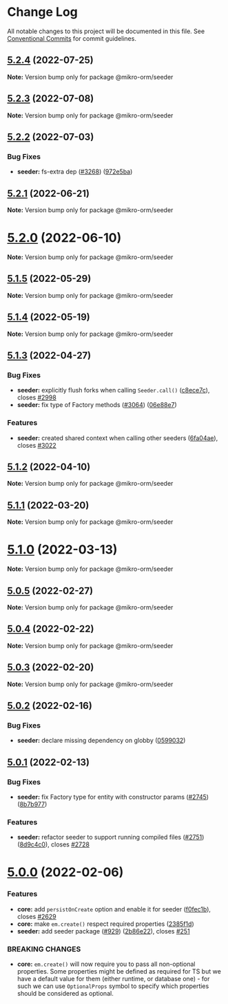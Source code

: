 # Change Log

All notable changes to this project will be documented in this file.
See [Conventional Commits](https://conventionalcommits.org) for commit guidelines.

## [5.2.4](https://github.com/mikro-orm/mikro-orm/compare/v5.2.3...v5.2.4) (2022-07-25)

**Note:** Version bump only for package @mikro-orm/seeder





## [5.2.3](https://github.com/mikro-orm/mikro-orm/compare/v5.2.2...v5.2.3) (2022-07-08)

**Note:** Version bump only for package @mikro-orm/seeder





## [5.2.2](https://github.com/mikro-orm/mikro-orm/compare/v5.2.1...v5.2.2) (2022-07-03)


### Bug Fixes

* **seeder:** fs-extra dep ([#3268](https://github.com/mikro-orm/mikro-orm/issues/3268)) ([972e5ba](https://github.com/mikro-orm/mikro-orm/commit/972e5bac8d679303422a07a19b07a352529c4ff6))





## [5.2.1](https://github.com/mikro-orm/mikro-orm/compare/v5.2.0...v5.2.1) (2022-06-21)

**Note:** Version bump only for package @mikro-orm/seeder





# [5.2.0](https://github.com/mikro-orm/mikro-orm/compare/v5.1.5...v5.2.0) (2022-06-10)

**Note:** Version bump only for package @mikro-orm/seeder





## [5.1.5](https://github.com/mikro-orm/mikro-orm/compare/v5.1.4...v5.1.5) (2022-05-29)

**Note:** Version bump only for package @mikro-orm/seeder





## [5.1.4](https://github.com/mikro-orm/mikro-orm/compare/v5.1.3...v5.1.4) (2022-05-19)

**Note:** Version bump only for package @mikro-orm/seeder





## [5.1.3](https://github.com/mikro-orm/mikro-orm/compare/v5.1.2...v5.1.3) (2022-04-27)


### Bug Fixes

* **seeder:** explicitly flush forks when calling `Seeder.call()` ([c8ece7c](https://github.com/mikro-orm/mikro-orm/commit/c8ece7cd2b1c5b3972e0375d7c941196e6b57031)), closes [#2998](https://github.com/mikro-orm/mikro-orm/issues/2998)
* **seeder:** fix type of Factory methods ([#3064](https://github.com/mikro-orm/mikro-orm/issues/3064)) ([06e88e7](https://github.com/mikro-orm/mikro-orm/commit/06e88e72d3a4393190fe46c8de9578c7f3ff2812))


### Features

* **seeder:** created shared context when calling other seeders ([6fa04ae](https://github.com/mikro-orm/mikro-orm/commit/6fa04ae4d98756544d9215cd62863707158193ba)), closes [#3022](https://github.com/mikro-orm/mikro-orm/issues/3022)





## [5.1.2](https://github.com/mikro-orm/mikro-orm/compare/v5.1.1...v5.1.2) (2022-04-10)

**Note:** Version bump only for package @mikro-orm/seeder





## [5.1.1](https://github.com/mikro-orm/mikro-orm/compare/v5.1.0...v5.1.1) (2022-03-20)

**Note:** Version bump only for package @mikro-orm/seeder





# [5.1.0](https://github.com/mikro-orm/mikro-orm/compare/v5.0.5...v5.1.0) (2022-03-13)

**Note:** Version bump only for package @mikro-orm/seeder





## [5.0.5](https://github.com/mikro-orm/mikro-orm/compare/v5.0.4...v5.0.5) (2022-02-27)

**Note:** Version bump only for package @mikro-orm/seeder





## [5.0.4](https://github.com/mikro-orm/mikro-orm/compare/v5.0.3...v5.0.4) (2022-02-22)

**Note:** Version bump only for package @mikro-orm/seeder





## [5.0.3](https://github.com/mikro-orm/mikro-orm/compare/v5.0.2...v5.0.3) (2022-02-20)

**Note:** Version bump only for package @mikro-orm/seeder





## [5.0.2](https://github.com/mikro-orm/mikro-orm/compare/v5.0.1...v5.0.2) (2022-02-16)


### Bug Fixes

* **seeder:** declare missing dependency on globby ([0599032](https://github.com/mikro-orm/mikro-orm/commit/05990328ccad8b0e8a37b0eb323a89d1df876976))





## [5.0.1](https://github.com/mikro-orm/mikro-orm/compare/v5.0.0...v5.0.1) (2022-02-13)


### Bug Fixes

* **seeder:** fix Factory type for entity with constructor params ([#2745](https://github.com/mikro-orm/mikro-orm/issues/2745)) ([8b7b977](https://github.com/mikro-orm/mikro-orm/commit/8b7b97729935d9fe35f8b57cd9e64dddc8fa86e6))


### Features

* **seeder:** refactor seeder to support running compiled files ([#2751](https://github.com/mikro-orm/mikro-orm/issues/2751)) ([8d9c4c0](https://github.com/mikro-orm/mikro-orm/commit/8d9c4c0454d06920cd59647f1f2ea4070ea2bd5a)), closes [#2728](https://github.com/mikro-orm/mikro-orm/issues/2728)





# [5.0.0](https://github.com/mikro-orm/mikro-orm/compare/v4.5.3...v5.0.0) (2022-02-06)


### Features

* **core:** add `persistOnCreate` option and enable it for seeder ([f0fec1b](https://github.com/mikro-orm/mikro-orm/commit/f0fec1b917a228869482bf781d256ab68c0b138c)), closes [#2629](https://github.com/mikro-orm/mikro-orm/issues/2629)
* **core:** make `em.create()` respect required properties ([2385f1d](https://github.com/mikro-orm/mikro-orm/commit/2385f1d18b1b5235750fc5f29b4d51fe04aca7b8))
* **seeder:** add seeder package ([#929](https://github.com/mikro-orm/mikro-orm/issues/929)) ([2b86e22](https://github.com/mikro-orm/mikro-orm/commit/2b86e22eb061060ee2c67a85741b99c1ddcac9c0)), closes [#251](https://github.com/mikro-orm/mikro-orm/issues/251)


### BREAKING CHANGES

* **core:** `em.create()` will now require you to pass all non-optional properties. Some properties
might be defined as required for TS but we have a default value for them (either runtime,
or database one) - for such we can use `OptionalProps` symbol to specify which properties
should be considered as optional.
